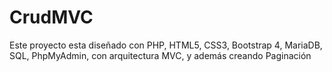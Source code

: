 # CrudMVC
Este proyecto esta diseñado con PHP, HTML5, CSS3, Bootstrap 4, MariaDB, SQL, PhpMyAdmin, con arquitectura MVC, y además creando Paginación
